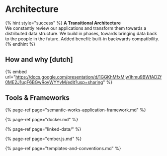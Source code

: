 # Architecture

{% hint style="success" %}
**A Transitional Architecture**  
We constantly review our applications and transform them towards a distributed data structure. We build in phases, towards bringing data back to the people in the future. Added benefit: built-in backwards compatibility.
{% endhint %}

## How and why \[dutch\]

{% embed url="https://docs.google.com/presentation/d/1GGKhMfxMjw1hmu9BWfADZf0ME2J1uqF6BGwRoyWYYvM/edit?usp=sharing" %}

## Tools & Frameworks

{% page-ref page="semantic-works-application-framework.md" %}

{% page-ref page="docker.md" %}

{% page-ref page="linked-data/" %}

{% page-ref page="ember.js.md" %}

{% page-ref page="templates-and-conventions.md" %}

